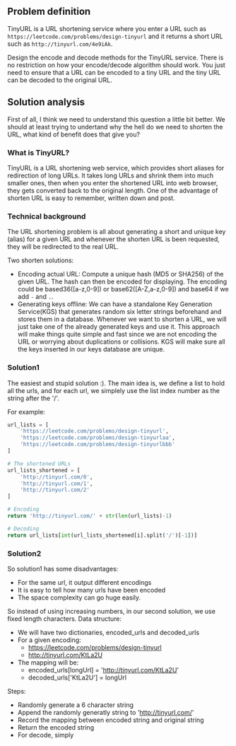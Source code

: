 ## Problem definition
TinyURL is a URL shortening service where you enter a URL such as `https://leetcode.com/problems/design-tinyurl` and it returns a short URL such as `http://tinyurl.com/4e9iAk`.

Design the encode and decode methods for the TinyURL service. There is no restriction on how your encode/decode algorithm should work. You just need to ensure that a URL can be encoded to a tiny URL and the tiny URL can be decoded to the original URL.

## Solution analysis
First of all, I think we need to understand this question a little bit better. We should at least trying to undertand why the hell do we need to shorten the URL, what kind of benefit does that give you?

### What is TinyURL?
TinyURL is a URL shortening web service, which provides short aliases for redirection of long URLs. It takes long URLs and shrink them into much smaller ones, then when you enter the shortened URL into web browser, they gets converted back to the original length. One of the advantage of shorten URL is easy to remember, written down and post.

### Technical background
The URL shortening problem is all about generating a short and unique key (alias) for a given URL and whenever the shorten URL is been requested, they will be redirected to the real URL.

Two shorten solutions:
* Encoding actual URL: Compute a unique hash (MD5 or SHA256) of the given URL. The hash can then be encoded for displaying. The encoding could be based36([a-z,0-9]) or base62([A-Z,a-z,0-9]) and base64 if we add `-` and `.`.
* Generating keys offline: We can have a standalone Key Generation Service(KGS) that generates random six letter strings beforehand and stores them in a database. Whenever we want to shorten a URL, we will just take one of the already generated keys and use it. This approach will make things quite simple and fast since we are not encoding the URL or worrying about duplications or collisions. KGS will make sure all the keys inserted in our keys database are unique.

### Solution1
The easiest and stupid solution :). The main idea is, we define a list to hold all the urls, and for each url, we simplely use the list index number as the string after the '/'.

For example:
```python
url_lists = [
    'https://leetcode.com/problems/design-tinyurl',
    'https://leetcode.com/problems/design-tinyurlaa',
    'https://leetcode.com/problems/design-tinyurlbbb'
]

# The shortened URLs
url_lists_shortened = [
    'http://tinyurl.com/0',
    'http://tinyurl.com/1',
    'http://tinyurl.com/2'
]

# Encoding
return 'http://tinyurl.com/' + str(len(url_lists)-1)

# Decoding
return url_lists[int(url_lists_shortened[i].split('/')[-1])]
```

### Solution2
So solution1 has some disadvantages:
* For the same url, it output different encodings
* It is easy to tell how many urls have been encoded
* The space complexity can go huge easily. 

So instead of using increasing numbers, in our second solution, we use fixed length characters. 
Data structure:
* We will have two dictionaries, encoded_urls and decoded_urls
* For a given encoding:
  * https://leetcode.com/problems/design-tinyurl
  * http://tinyurl.com/KtLa2U
* The mapping will be:
  * encoded_urls[longUrl] = 'http://tinyurl.com/KtLa2U'
  * decoded_urls['KtLa2U'] = longUrl

Steps:
* Randomly generate a 6 character string
* Append the randomly generatly string to 'http://tinyurl.com/'
* Record the mapping between encoded string and original string
* Return the encoded string
* For decode, simply 